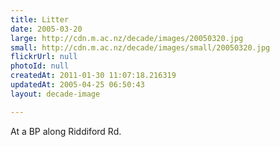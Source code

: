```yaml
---
title: Litter
date: 2005-03-20
large: http://cdn.m.ac.nz/decade/images/20050320.jpg
small: http://cdn.m.ac.nz/decade/images/small/20050320.jpg
flickrUrl: null
photoId: null
createdAt: 2011-01-30 11:07:18.216319
updatedAt: 2005-04-25 06:50:43
layout: decade-image

---
```

At a BP along Riddiford Rd.
